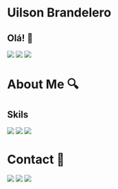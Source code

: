 # Uilson Brandelero
## Olá! 👋
<img src = "https://github-readme-stats.vercel.app/api?username=UilsonBrandelero&theme=vue-dark&show_icons=true&hide_border=true&count_private=true"/>
<img src ="https://github-readme-streak-stats.herokuapp.com/?user=UilsonBrandelero&theme=vue-dark&hide_border=true"/>
<img src = "https://github-readme-stats.vercel.app/api/top-langs/?username=UilsonBrandelero&theme=vue-dark&show_icons=true&hide_border=true&layout=compact"/>

# About Me 🔍
## Skils
<img src = "https://img.shields.io/badge/Java-ED8B00?style=for-the-badge&logo=openjdk&logoColor=white"/> <img src ="https://img.shields.io/badge/Spring-6DB33F?style=for-the-badge&logo=spring&logoColor=white"/> <img src = "https://img.shields.io/badge/PostgreSQL-316192?style=for-the-badge&logo=postgresql&logoColor=white"/>

# Contact 📱<br>  
[<img src = "https://img.shields.io/badge/Gmail-D14836?style=for-the-badge&logo=gmail&logoColor=white"/>](<malito:uilsonandrebrandelero@gmail.com>) 
[<img src ="https://img.shields.io/badge/LinkedIn-0077B5?style=for-the-badge&logo=linkedin&logoColor=white"/>](https://www.linkedin.com/in/uilson-brandelero-354b05209)
[<img src = "https://img.shields.io/badge/WhatsApp-25D366?style=for-the-badge&logo=whatsapp&logoColor=white"/>](https://wa.me/5549998324361?text=Ol%C3%A1!%20Encontrei%20seu%20contato%20no%20GitHub.%20)

